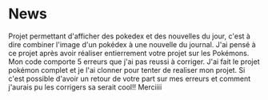 # News

Projet permettant d'afficher des pokedex et des nouvelles du jour, c'est à dire combiner l'image d'un pokédex à une nouvelle du journal.
J'ai pensé à ce projet après avoir réaliser entierrement votre projet sur les Pokémons. Mon code comporte 5 erreurs que j'ai pas reussi à corriger.
J'ai fait le projet pokémon complet et je l'ai clonner pour tenter de realiser mon projet.
Si c'est possible d'avoir un retour de votre part sur mes erreurs et comment j'aurais pu les corrigers sa serait cool!!
Merciiii
